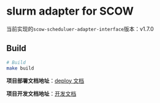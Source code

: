 # slurm adapter for SCOW

当前实现的`scow-scheduluer-adapter-interface`版本：v1.7.0

## Build

```bash
# Build
make build

```

**项目部署文档地址**：[deploy 文档](https://github.com/PKUHPC/scow-slurm-adapter/blob/master/docs/deploy.md)

**项目开发文档地址**：[开发文档](https://github.com/PKUHPC/scow-slurm-adapter/blob/master/docs/开发手册.md)